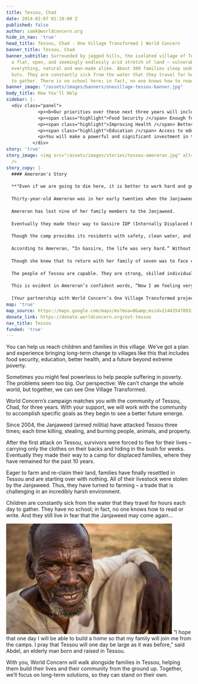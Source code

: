 ```yaml
---
title: Tessou, Chad
date: 2014-02-07 01:10:00 Z
published: false
author: samk@worldconcern.org
hide_in_nav: 'true'
head_title: Tessou, Chad - One Village Transformed | World Concern
banner_title: Tessou, Chad
banner_subtitle: Surrounded by jagged hills, the isolated village of Tessou sits in
  a flat, open, and seemingly endlessly arid stretch of land – vulnerable to most
  everything, natural and man-made alike. About 300 families sleep under fragile grass
  huts. They are constantly sick from the water that they travel for hours each day
  to gather. There is no school here; in fact, no one knows how to read or write.
banner_image: "/assets/images/banners/onevillage-tessou-banner.jpg"
body_title: How You'll Help
sidebar: |-
  <div class="panel">
            <p><b>Our priorities over these next three years will include:</b></p>
            <p><span class="highlight">Food Security /</span> Enough food through improved farming techniques, tools and seeds</p>
            <p><span class="highlight">Improving Health /</span> Better health from clean water, hygiene and medical care</p>
            <p><span class="highlight">Education /</span> Access to education and hope for the future</p>
            <p>You will make a powerful and significant investment in the lives of struggling families. We need <a href="https://donate.worldconcern.org/ovt-tessou" title="Donate Today">your support</a> to reach the families of Tessou with life-saving assistance.</p>
          </div>
story: 'true'
story_image: <img src="/assets/images/stories/tessou-amereran.jpg" alt="Amereran"
  />
story_copy: |-
  #### Amereran's Story

  **"Even if we are going to die here, it is better to work hard and get our own food."**

  Thirty-year-old Amereran was in her early twenties when the Janjaweed first attacked. Reflecting on that horrific day, she shares, “When the Janjaweed came they killed people and took our goods. They put fire on our houses. It was so bad that we had to leave.”

  Amereran has lost nine of her family members to the Janjaweed.

  Eventually they made their way to Gassire IDP (Internally Displaced Persons) camp in Goz Beida (a full day’s journey away), where they remained for the past 10 years.

  Though the camp provides its residents with safety, clean water, and education, it allows no space for personal farming; in other words, the IDPs cannot grow food for themselves. Their lives in the camp are not self-sustaining.

  According to Amereran, “In Gassire, the life was very hard.” Without personal land for cultivation or food distributions, Amereran and the other the IDPs remaining in Gassire faced a threatening food shortage.

  Though she knew that to return with her family of seven was to face certain insecurities, Amereran longed to be in her homeland, “Even if we are going to die here, it is better to work hard and get our own food.”

  The people of Tessou are capable. They are strong, skilled individuals who, given the proper resources, will rebuild their village in a heartbeat.

  This is evident in Amereran’s confident words, “Now I am feeling very happy to stay in my own place. I get to work to get food for my family. In Tessou we are living in peace and life is better.”

  [Your partnership with World Concern’s One Village Transformed project](https://donate.worldconcern.org/ovt-tessou "Donate Now") will help ensure Amereran’s family has clean water, enough food, and hope for the future.
map: 'true'
map_source: https://maps.google.com/maps/ms?msa=0&amp;msid=214435478933522861402.0004e8dee56c4a4308e4e&amp;ie=UTF8&amp;t=m&amp;ll=12.232655,21.75293&amp;spn=7.51069,9.360352&amp;z=6&amp;output=embed
donate_link: https://donate.worldconcern.org/ovt-tessou
nav_title: Tessou
funded: 'true'
---
```


You can help us reach children and families in this village. We’ve got a plan and experience bringing long-term change to villages like this that includes food security, education, better health, and a future beyond extreme poverty.

Sometimes you might feel powerless to help people suffering in poverty. The problems seem too big. Our perspective: We can’t change the whole world, but together, we can see One Village Transformed.

World Concern’s campaign matches you with the community of Tessou, Chad, for three years. With your support, we will work with the community to accomplish specific goals as they begin to see a better future emerge.

Since 2004, the Janjaweed (armed militia) have attacked Tessou three times; each time killing, stealing, and burning people, animals, and property.

After the first attack on Tessou, survivors were forced to flee for their lives – carrying only the clothes on their backs and hiding in the bush for weeks. Eventually they made their way to a camp for displaced families, where they have remained for the past 10 years.

Eager to farm and re-claim their land, families have finally resettled in Tessou and are starting over with nothing. All of their livestock were stolen by the Janjaweed. Thus, they have turned to farming – a trade that is challenging in an incredibly harsh environment.

Children are constantly sick from the water that they travel for hours each day to gather. They have no school; in fact, no one knows how to read or write. And they still live in fear that the Janjaweed may come again…

<img src="/assets/images/stories/tessou-abdel.jpg" alt="Abdel" class="left"/> “I hope that one day I will be able to build a home so that my family will join me from the camps. I pray that Tessou will one day be large as it was before,” said Abdel, an elderly man born and raised in Tessou.

With you, World Concern will walk alongside families in Tessou, helping them build their lives and their community from the ground up. Together, we’ll focus on long-term solutions, so they can stand on their own.
